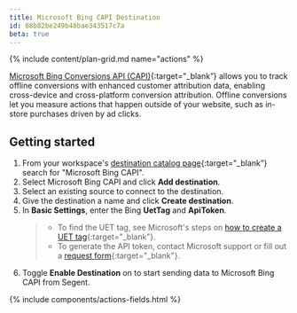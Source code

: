 ```yaml
---
title: Microsoft Bing CAPI Destination
id: 68b82be249b48bae343517c7a
beta: true
---
```


{% include content/plan-grid.md name="actions" %}

[Microsoft Bing Conversions API (CAPI)](https://ui.ads.microsoft.com//?utm_source=segmentio&utm_medium=docs&utm_campaign=partners){:target="_blank”} allows you to track offline conversions with enhanced customer attribution data, enabling cross-device and cross-platform conversion attribution. Offline conversions let you measure actions that happen outside of your website, such as in-store purchases driven by ad clicks.

## Getting started

1. From your workspace's [destination catalog page](https://app.segment.com/goto-my-workspace/destinations/catalog){:target="_blank”} search for "Microsoft Bing CAPI".
2. Select Microsoft Bing CAPI and click **Add destination**.
3. Select an existing source to connect to the destination.
4. Give the destination a name and click **Create destination**.
5. In **Basic Settings**, enter the Bing **UetTag** and **ApiToken**.
    > * To find the UET tag, see Microsoft's steps on [how to create a UET tag](https://help.ads.microsoft.com/#apex/3/en/56682/2-500){:target="_blank"}. 
    > * To generate the API token, contact Microsoft support or fill out a [request form](https://forms.office.com/Pages/ResponsePage.aspx?id=v4j5cvGGr0GRqy180BHbRwMZAe0PcMxHmZ0AjDaNRmxUM0o5UURRVktCRkxHNEFLTVNYQjI3NDNBUS4u){:target="_blank"}.
6. Toggle **Enable Destination** on to start sending data to Microsoft Bing CAPI from Segent.

{% include components/actions-fields.html %}

